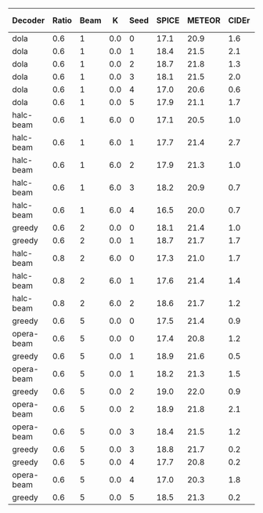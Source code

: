 | Decoder | Ratio | Beam | K | Seed | SPICE | METEOR | CIDEr | CHAIRs | CHAIRi | Num of Samples | Max Tokens |
|---------|-----------|-----------|----------|------------|-------|--------|-------|--------|--------|--------|--------|
| dola | 0.6 | 1 | 0.0 | 0 | 17.1 | 20.9 | 1.6 | 24.1 | 9.2 | 64 | 300 |
| dola | 0.6 | 1 | 0.0 | 1 | 18.4 | 21.5 | 2.1 | 32.3 | 12.3 | 64 | 300 |
| dola | 0.6 | 1 | 0.0 | 2 | 18.7 | 21.8 | 1.3 | 26.7 | 11.2 | 64 | 300 |
| dola | 0.6 | 1 | 0.0 | 3 | 18.1 | 21.5 | 2.0 | 26.0 | 12.0 | 64 | 300 |
| dola | 0.6 | 1 | 0.0 | 4 | 17.0 | 20.6 | 0.6 | 30.7 | 13.3 | 64 | 300 |
| dola | 0.6 | 1 | 0.0 | 5 | 17.9 | 21.1 | 1.7 | 28.7 | 11.9 | 64 | 300 |
| halc-beam | 0.6 | 1 | 6.0 | 0 | 17.1 | 20.5 | 1.0 | 20.0 | 7.8 | 64 | 300 |
| halc-beam | 0.6 | 1 | 6.0 | 1 | 17.7 | 21.4 | 2.7 | 28.1 | 11.4 | 64 | 300 |
| halc-beam | 0.6 | 1 | 6.0 | 2 | 17.9 | 21.3 | 1.0 | 27.0 | 11.6 | 64 | 300 |
| halc-beam | 0.6 | 1 | 6.0 | 3 | 18.2 | 20.9 | 0.7 | 25.3 | 11.5 | 64 | 300 |
| halc-beam | 0.6 | 1 | 6.0 | 4 | 16.5 | 20.0 | 0.7 | 28.0 | 11.3 | 64 | 300 |
| greedy | 0.6 | 2 | 0.0 | 0 | 18.1 | 21.4 | 1.0 | 24.7 | 9.1 | 64 | 300 |
| greedy | 0.6 | 2 | 0.0 | 1 | 18.7 | 21.7 | 1.7 | 29.0 | 10.4 | 64 | 300 |
| halc-beam | 0.8 | 2 | 6.0 | 0 | 17.3 | 21.0 | 1.7 | 20.3 | 8.5 | 64 | 300 |
| halc-beam | 0.8 | 2 | 6.0 | 1 | 17.6 | 21.4 | 1.4 | 29.3 | 11.5 | 64 | 300 |
| halc-beam | 0.8 | 2 | 6.0 | 2 | 18.6 | 21.7 | 1.2 | 25.7 | 10.4 | 64 | 300 |
| greedy | 0.6 | 5 | 0.0 | 0 | 17.5 | 21.4 | 0.9 | 23.4 | 9.4 | 64 | 300 |
| opera-beam | 0.6 | 5 | 0.0 | 0 | 17.4 | 20.8 | 1.2 | 22.1 | 9.6 | 64 | 300 |
| greedy | 0.6 | 5 | 0.0 | 1 | 18.9 | 21.6 | 0.5 | 33.7 | 12.3 | 64 | 300 |
| opera-beam | 0.6 | 5 | 0.0 | 1 | 18.2 | 21.3 | 1.5 | 29.3 | 11.1 | 64 | 300 |
| greedy | 0.6 | 5 | 0.0 | 2 | 19.0 | 22.0 | 0.9 | 25.3 | 10.3 | 64 | 300 |
| opera-beam | 0.6 | 5 | 0.0 | 2 | 18.9 | 21.8 | 2.1 | 22.4 | 9.8 | 64 | 300 |
| opera-beam | 0.6 | 5 | 0.0 | 3 | 18.4 | 21.5 | 1.2 | 23.0 | 11.1 | 64 | 300 |
| greedy | 0.6 | 5 | 0.0 | 3 | 18.8 | 21.7 | 0.2 | 25.3 | 10.5 | 64 | 300 |
| greedy | 0.6 | 5 | 0.0 | 4 | 17.7 | 20.8 | 0.2 | 27.3 | 12.1 | 64 | 300 |
| opera-beam | 0.6 | 5 | 0.0 | 4 | 17.0 | 20.3 | 1.8 | 24.7 | 11.8 | 64 | 300 |
| greedy | 0.6 | 5 | 0.0 | 5 | 18.5 | 21.3 | 0.2 | 27.3 | 10.8 | 64 | 300 |
